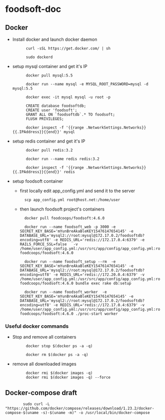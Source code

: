 # foodsoft-doc
## Docker

- Install docker and launch docker daemon

			curl -sSL https://get.docker.com/ | sh
		
			sudo dockerd

- setup mysql container and get it's IP

			docker pull mysql:5.5

			docker run --name mysql -e MYSQL_ROOT_PASSWORD=mysql -d mysql:5.5

			docker exec -it mysql mysql -u root -p

			CREATE database foodsoftdb;
            CREATE user 'foodsoft';			
            GRANT ALL ON `foodsoftdb`.* TO foodsoft;
			FLUSH PRIVILEGES;

			docker inspect -f '{{range .NetworkSettings.Networks}}{{.IPAddress}}{{end}}' mysql

- setup redis container and get it's IP

			docker pull redis:3.2

			docker run --name redis redis:3.2

			docker inspect -f '{{range .NetworkSettings.Networks}}{{.IPAddress}}{{end}}' redis

- setup foodsoft container

    - first locally edit app_config.yml and send it to the server

			scp app_config.yml root@host.net:/home/user

    - then launch foodsoft project's containers

			docker pull foodcoops/foodsoft:4.6.0

			docker run --name foodsoft_web -p 3000 -e SECRET_KEY_BASE='mYunBreAkaBleKEY15476147654145' -e DATABASE_URL='mysql2://root:mysql@172.17.0.2/foodsoftdb?encoding=utf8' -e REDIS_URL='redis://172.17.0.4:6379' -e RAILS_FORCE_SSL=false   -v /home/user/app_config.yml:/usr/src/app/config/app_config.yml:ro   foodcoops/foodsoft:4.6.0

			docker run --name foodsoft_setup --rm  -e SECRET_KEY_BASE='mYunBreAkaBleKEY15476147654145' -e DATABASE_URL='mysql2://root:mysql@172.17.0.2/foodsoftdb?encoding=utf8' -e REDIS_URL='redis://172.20.0.4:6379' -v /home/user/app_config.yml:/usr/src/app/config/app_config.yml:ro   foodcoops/foodsoft:4.6.0 bundle exec rake db:setup

            docker run --name foodsoft_worker  -e SECRET_KEY_BASE='mYunBreAkaBleKEY15476147654145' -e DATABASE_URL='mysql2://root:mysql@172.17.0.2/foodsoftdb?encoding=utf8' -e REDIS_URL='redis://172.17.0.4:6379' -v /home/user/app_config.yml:/usr/src/app/config/app_config.yml:ro   foodcoops/foodsoft:4.6.0 ./proc-start worker

### Useful docker commands

- Stop and remove all containers

            docker stop $(docker ps -a -q)

            docker rm $(docker ps -a -q)

- remove all downloaded images

            docker rmi $(docker images -q)
            docker rmi $(docker images -q) --force

## Docker-compose draft

            sudo curl -L "https://github.com/docker/compose/releases/download/1.23.2/docker-compose-$(uname -s)-$(uname -m)" -o /usr/local/bin/docker-compose
